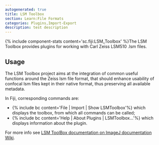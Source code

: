 ```yaml
---
autogenerated: true
title: LSM Toolbox
section: Learn:File Formats
categories: Plugins,Import-Export
description: test description
---
```



{% include component-stats content='sc.fiji:LSM\_Toolbox' %}The LSM Toolbox provides plugins for working with Carl Zeiss LSM510 .lsm files.

Usage
-----

The LSM Toolbox project aims at the integration of common useful functions around the Zeiss lsm file format, that should enhance usability of confocal lsm files kept in their native format, thus preserving all available metadata.

In Fiji, corresponding commands are:

-   {% include bc content='File | Import | Show LSMToolbox'%} which displays the toolbox, from which all commands can be called;
-   {% include bc content='Help | About Plugins | LSMToolbox...'%} which displays information about the plugin.

For more info see [LSM ToolBox documentation on ImageJ documentation Wiki](http://imagejdocu.tudor.lu/doku.php?id=plugin:inputoutput:lsmtoolbox:start).

 
